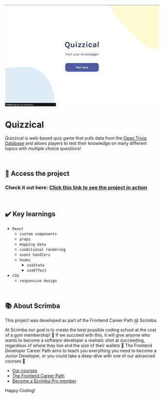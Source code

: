 ![Quizzical Demo Gif](https://raw.githubusercontent.com/pedromorelli96/Quizzical/main/QuizzicalDemo.gif)

# Quizzical

Quizzical is web-based quiz game that pulls data from the [Open Trivia Database](https://opentdb.com/) and allows players to test their knowledge on many different topics with multiple choice questions!

<br />

## 📁 Access the project

### Check it out here: [Click this link to see the project in action](https://grand-lily-5296d1.netlify.app/)

<br />

## ✔️ Key learnings

-   `React`
    -   `custom components`
    -   `props`
    -   `mapping data`
    -   `conditional rendering`
    -   `event handlers`
    -   `hooks`
        -   `useState`
        -   `useEffect`
-   `CSS`
    -   `responsive design`

<br />

## 📚 About Scrimba

This project was developed as part of the Frontend Career Path @ Scrimba.

At Scrimba our goal is to create the best possible coding school at the cost of a gym membership! 💜
If we succeed with this, it will give anyone who wants to become a software developer a realistic shot at succeeding, regardless of where they live and the size of their wallets 🎉
The Frontend Developer Career Path aims to teach you everything you need to become a Junior Developer, or you could take a deep-dive with one of our advanced courses 🚀

-   [Our courses](https://scrimba.com/allcourses)
-   [The Frontend Career Path](https://scrimba.com/learn/frontend)
-   [Become a Scrimba Pro member](https://scrimba.com/pricing)

Happy Coding!
